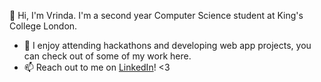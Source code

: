 👋 Hi, I'm Vrinda. I'm a second year Computer Science student at King's College London.
- 🌱 I enjoy attending hackathons and developing web app projects, you can check out of some of my work here. 
- 📫 Reach out to me on [LinkedIn](https://www.linkedin.com/in/vrinda-chopra-8ab129253/)! <3

<!--
**Vrinda-chopra/Vrinda-chopra** is a ✨ _special_ ✨ repository because its `README.md` (this file) appears on your GitHub profile.

Here are some ideas to get you started:

-  I’m currently working on ...
-  I’m currently learning ...
- 👯 I’m looking to collaborate on ...
- 🤔 I’m looking for help with ...
- 💬 Ask me about ...
-  How to reach me: ...
- 😄 Pronouns: ...
- ⚡ Fun fact: ...
-->
